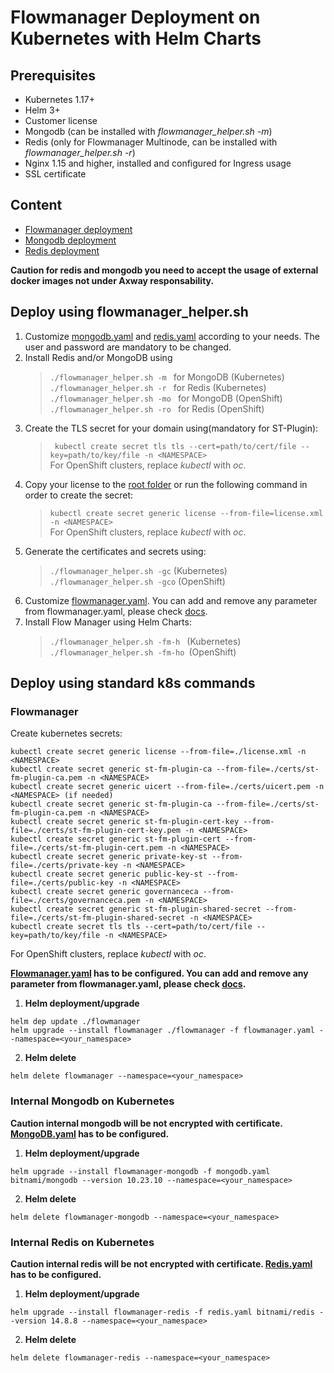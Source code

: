 # Flowmanager Deployment on Kubernetes with Helm Charts

## Prerequisites

* Kubernetes 1.17+
* Helm 3+
* Customer license
* Mongodb (can be installed with _flowmanager_helper.sh -m_)
* Redis (only for Flowmanager Multinode, can be installed with _flowmanager_helper.sh -r_)
* Nginx 1.15 and higher, installed and configured for Ingress usage
* SSL certificate

## Content

* [Flowmanager deployment](flowmanager/README.md)
* [Mongodb deployment](/kubernetes/base/)
* [Redis deployment](/kubernetes/base/)

**Caution for redis and mongodb you need to accept the usage of external docker images not under Axway responsability.**

## Deploy using flowmanager_helper.sh

1. Customize [mongodb.yaml](/kubernetes/base/mongodb.yaml) and [redis.yaml](/kubernetes/base/redis.yaml) according to your needs. The user and password are mandatory to be changed.
2. Install Redis and/or MongoDB using
   >```./flowmanager_helper.sh -m ``` for MongoDB  (Kubernetes)  
   >```./flowmanager_helper.sh -r ``` for Redis    (Kubernetes)  
   >```./flowmanager_helper.sh -mo ``` for MongoDB  (OpenShift)  
   >```./flowmanager_helper.sh -ro ``` for Redis    (OpenShift)  
3. Create the TLS secret for your domain using(mandatory for ST-Plugin):
   >``` kubectl create secret tls tls --cert=path/to/cert/file --key=path/to/key/file -n <NAMESPACE>```  
   For OpenShift clusters, replace _kubectl_ with _oc_.
4. Copy your license to the [root folder](kubernetes/) or run the following command in order to create the secret:
   >```kubectl create secret generic license --from-file=license.xml -n <NAMESPACE>```  
   For OpenShift clusters, replace _kubectl_ with _oc_.
5. Generate the certificates and secrets using:
   >```./flowmanager_helper.sh -gc``` (Kubernetes)  
   >```./flowmanager_helper.sh -gco``` (OpenShift)  
6. Customize [flowmanager.yaml](kubernetes/helm/flowmanager.yaml). You can add and remove any parameter from flowmanager.yaml, please check [docs](/docs/).
7. Install Flow Manager using Helm Charts:
   >```./flowmanager_helper.sh -fm-h ``` (Kubernetes)    
   >```./flowmanager_helper.sh -fm-ho ```(OpenShift)  


## Deploy using standard k8s commands
### Flowmanager

Create kubernetes secrets:
```shell
kubectl create secret generic license --from-file=./license.xml -n <NAMESPACE>
kubectl create secret generic st-fm-plugin-ca --from-file=./certs/st-fm-plugin-ca.pem -n <NAMESPACE>
kubectl create secret generic uicert --from-file=./certs/uicert.pem -n <NAMESPACE> (if needed)
kubectl create secret generic st-fm-plugin-ca --from-file=./certs/st-fm-plugin-ca.pem -n <NAMESPACE>
kubectl create secret generic st-fm-plugin-cert-key --from-file=./certs/st-fm-plugin-cert-key.pem -n <NAMESPACE>
kubectl create secret generic st-fm-plugin-cert --from-file=./certs/st-fm-plugin-cert.pem -n <NAMESPACE>
kubectl create secret generic private-key-st --from-file=./certs/private-key -n <NAMESPACE>
kubectl create secret generic public-key-st --from-file=./certs/public-key -n <NAMESPACE>
kubectl create secret generic governanceca --from-file=./certs/governanceca.pem -n <NAMESPACE>
kubectl create secret generic st-fm-plugin-shared-secret --from-file=./certs/st-fm-plugin-shared-secret -n <NAMESPACE>
kubectl create secret tls tls --cert=path/to/cert/file --key=path/to/key/file -n <NAMESPACE>
```  
For OpenShift clusters, replace _kubectl_ with _oc_.

**[Flowmanager.yaml](kubernetes/helm/flowmanager.yaml) has to be configured. You can add and remove any parameter from flowmanager.yaml, please check [docs](/docs/).**

1. **Helm deployment/upgrade**

```shell
helm dep update ./flowmanager
helm upgrade --install flowmanager ./flowmanager -f flowmanager.yaml --namespace=<your_namespace>
```

2. **Helm delete**

```shell
helm delete flowmanager --namespace=<your_namespace>
```

### Internal Mongodb on Kubernetes

**Caution internal mongodb will be not encrypted with certificate. [MongoDB.yaml](kubernetes/base/mongodb.yaml) has to be configured.**


1. **Helm deployment/upgrade**

```shell
helm upgrade --install flowmanager-mongodb -f mongodb.yaml bitnami/mongodb --version 10.23.10 --namespace=<your_namespace>
```

2. **Helm delete**

```shell
helm delete flowmanager-mongodb --namespace=<your_namespace>
```

### Internal Redis on Kubernetes

**Caution internal redis will be not encrypted with certificate. [Redis.yaml](kubernetes/base/redis.yaml) has to be configured.**

1. **Helm deployment/upgrade**

```shell
helm upgrade --install flowmanager-redis -f redis.yaml bitnami/redis --version 14.8.8 --namespace=<your_namespace>
```

2. **Helm delete**

```shell
helm delete flowmanager-redis --namespace=<your_namespace>
```
